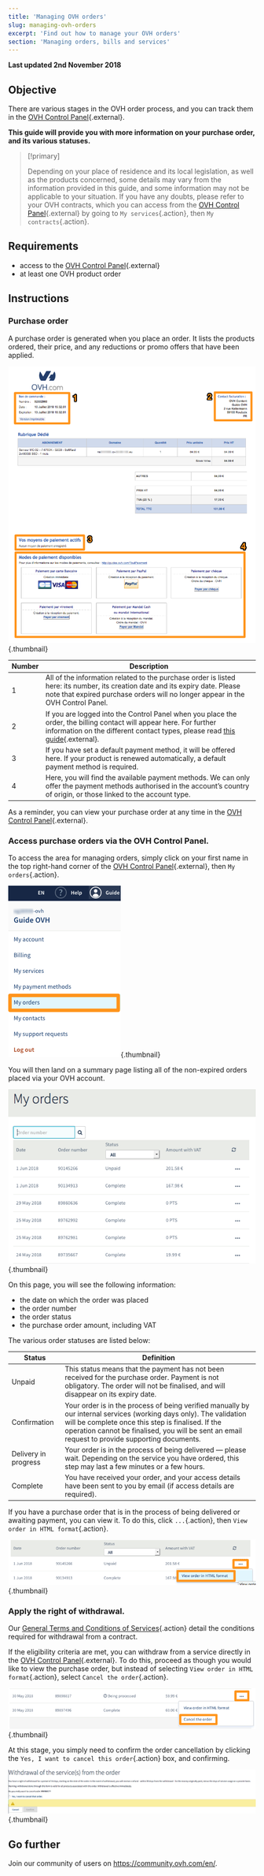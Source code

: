 ```yaml
---
title: 'Managing OVH orders'
slug: managing-ovh-orders
excerpt: 'Find out how to manage your OVH orders'
section: 'Managing orders, bills and services'
---
```


**Last updated 2nd November 2018**

## Objective

There are various stages in the OVH order process, and you can track them in the [OVH Control Panel](https://www.ovh.com/auth/?action=gotomanager){.external}.

**This guide will provide you with more information on your purchase order, and its various statuses.**

> [!primary]
>
> Depending on your place of residence and its local legislation, as well as the products concerned, some details may vary from the information provided in this guide, and some information may not be applicable to your situation. If you have any doubts, please refer to your OVH contracts, which you can access from the [OVH Control Panel](https://www.ovh.com/auth/?action=gotomanager){.external} by going to `My services`{.action}, then `My contracts`{.action}.
>

## Requirements

- access to the [OVH Control Panel](https://www.ovh.com/auth/?action=gotomanager){.external}
- at least one OVH product order


##  Instructions

### Purchase order

A purchase order is generated when you place an order. It lists the products ordered, their price, and any reductions or promo offers that have been applied.

![OVH purchase order](images/order_ovh.png){.thumbnail}

|Number|Description|
|---|---|
|1|All of the information related to the purchase order is listed here: its number, its creation date and its expiry date. Please note that expired purchase orders will no longer appear in the OVH Control Panel.|
|2|If you are logged into the Control Panel when you place the order, the billing contact will appear here. For further information on the different contact types, please read  [this guide](https://docs.ovh.com/gb/en/customer/managing-contacts/){.external}.|
|3|If you have set a default payment method, it will be offered here. If your product is renewed automatically, a default payment method is required.|
|4|Here, you will find the available payment methods. We can only offer the payment methods authorised in the account’s country of origin, or those linked to the account type.|


As a reminder, you can view your purchase order at any time in the [OVH Control Panel](https://www.ovh.com/auth/?action=gotomanager){.external}.


### Access purchase orders via the OVH Control Panel.

To access the area for managing orders, simply click on your first name in the top right-hand corner of the [OVH Control Panel](https://www.ovh.com/auth/?action=gotomanager){.external}, then `My orders`{.action}.

![Control Panel](images/customer_panel_order.png){.thumbnail}

You will then land on a summary page listing all of the non-expired orders placed via your OVH account.

![Order summary](images/order_recap.png){.thumbnail}


On this page, you will see the following information:

- the date on which the order was placed
- the order number
- the order status
- the purchase order amount, including VAT

The various order statuses are listed below:

|Status|Definition|
|---|---|
|Unpaid|This status means that the payment has not been received for the purchase order. Payment is not obligatory. The order will not be finalised, and will disappear on its expiry date.|
|Confirmation|Your order is in the process of being verified manually by our internal services (working days only). The validation will be complete once this step is finalised. If the operation cannot be finalised, you will be sent an email request to provide supporting documents.|
|Delivery in progress|Your order is in the process of being delivered — please wait. Depending on the service you have ordered, this step may last a few minutes or a few hours.|
|Complete|You have received your order, and your access details have been sent to you by email (if access details are required).|

If you have a purchase order that is in the process of being delivered or awaiting payment, you can view it. To do this, click `...`{.action}, then `View order in HTML format`{.action}.

![Order summary](images/html_order.png){.thumbnail}


### Apply the right of withdrawal.

Our [General Terms and Conditions of Services](https://www.ovh.co.uk/support/termsofservice/GENERAL_TERMS_AND_CONDITIONS_OF_SERVICES.pdf){.action} detail the conditions required for withdrawal from a contract.

If the eligibility criteria are met, you can withdraw from a service directly in the [OVH Control Panel](https://www.ovh.com/auth/?action=gotomanager){.external}. To do this, proceed as though you would like to view the purchase order, but instead of selecting `View order in HTML format`{.action}, select `Cancel the order`{.action}.

![Cancel an order](images/cancel_order.png){.thumbnail}

At this stage, you simply need to confirm the order cancellation by clicking the `Yes, I want to cancel this order`{.action} box, and confirming.

![Cancellation confirmation](images/cancellation_validation.png){.thumbnail}

## Go further

Join our community of users on <https://community.ovh.com/en/>.